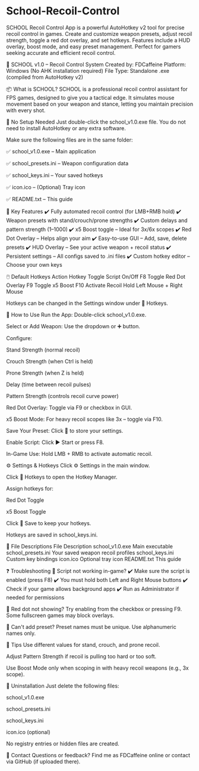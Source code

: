 # School-Recoil-Control
SCHOOL Recoil Control App is a powerful AutoHotkey v2 tool for precise recoil control in games. Create and customize weapon presets, adjust recoil strength, toggle a red dot overlay, and set hotkeys. Features include a HUD overlay, boost mode, and easy preset management. Perfect for gamers seeking accurate and efficient recoil control.

🎯 SCHOOL v1.0 – Recoil Control System
Created by: FDCaffeine
Platform: Windows (No AHK installation required)
File Type: Standalone .exe (compiled from AutoHotkey v2)

📦 What is SCHOOL?
SCHOOL is a professional recoil control assistant for FPS games, designed to give you a tactical edge. It simulates mouse movement based on your weapon and stance, letting you maintain precision with every shot.

🔐 No Setup Needed
Just double-click the school_v1.0.exe file. You do not need to install AutoHotkey or any extra software.

Make sure the following files are in the same folder:

✅ school_v1.0.exe – Main application

✅ school_presets.ini – Weapon configuration data

✅ school_keys.ini – Your saved hotkeys

✅ icon.ico – (Optional) Tray icon

✅ README.txt – This guide

🧰 Key Features
✔️ Fully automated recoil control (for LMB+RMB hold)
✔️ Weapon presets with stand/crouch/prone strengths
✔️ Custom delays and pattern strength (1–1000)
✔️ x5 Boost toggle – Ideal for 3x/6x scopes
✔️ Red Dot Overlay – Helps align your aim
✔️ Easy-to-use GUI – Add, save, delete presets
✔️ HUD Overlay – See your active weapon + recoil status
✔️ Persistent settings – All configs saved to .ini files
✔️ Custom hotkey editor – Choose your own keys

🖱️ Default Hotkeys
Action	Hotkey
Toggle Script On/Off	F8
Toggle Red Dot Overlay	F9
Toggle x5 Boost	F10
Activate Recoil	Hold Left Mouse + Right Mouse

Hotkeys can be changed in the Settings window under 🎯 Hotkeys.

🧪 How to Use
Run the App: Double-click school_v1.0.exe.

Select or Add Weapon: Use the dropdown or ➕ button.

Configure:

Stand Strength (normal recoil)

Crouch Strength (when Ctrl is held)

Prone Strength (when Z is held)

Delay (time between recoil pulses)

Pattern Strength (controls recoil curve power)

Red Dot Overlay: Toggle via F9 or checkbox in GUI.

x5 Boost Mode: For heavy recoil scopes like 3x – toggle via F10.

Save Your Preset: Click 💾 to store your settings.

Enable Script: Click ▶️ Start or press F8.

In-Game Use: Hold LMB + RMB to activate automatic recoil.

⚙️ Settings & Hotkeys
Click ⚙️ Settings in the main window.

Click 🎯 Hotkeys to open the Hotkey Manager.

Assign hotkeys for:

Red Dot Toggle

x5 Boost Toggle

Click 💾 Save to keep your hotkeys.

Hotkeys are saved in school_keys.ini.

📁 File Descriptions
File	Description
school_v1.0.exe	Main executable
school_presets.ini	Your saved weapon recoil profiles
school_keys.ini	Custom key bindings
icon.ico	Optional tray icon
README.txt	This guide

❓ Troubleshooting
🔹 Script not working in-game?
✔️ Make sure the script is enabled (press F8)
✔️ You must hold both Left and Right Mouse buttons
✔️ Check if your game allows background apps
✔️ Run as Administrator if needed for permissions

🔹 Red dot not showing?
Try enabling from the checkbox or pressing F9. Some fullscreen games may block overlays.

🔹 Can't add preset?
Preset names must be unique. Use alphanumeric names only.

🚀 Tips
Use different values for stand, crouch, and prone recoil.

Adjust Pattern Strength if recoil is pulling too hard or too soft.

Use Boost Mode only when scoping in with heavy recoil weapons (e.g., 3x scope).

🧼 Uninstallation
Just delete the following files:

school_v1.0.exe

school_presets.ini

school_keys.ini

icon.ico (optional)

No registry entries or hidden files are created.

📧 Contact
Questions or feedback?
Find me as FDCaffeine online or contact via GitHub (if uploaded there).
